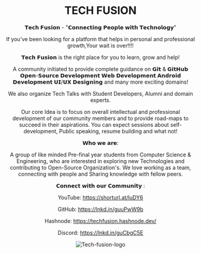 <div align="center">

# TECH FUSION
  
𝗧𝗲𝗰𝗵 𝗙𝘂𝘀𝗶𝗼𝗻 - "𝗖𝗼𝗻𝗻𝗲𝗰𝘁𝗶𝗻𝗴 𝗣𝗲𝗼𝗽𝗹𝗲 𝘄𝗶𝘁𝗵 𝗧𝗲𝗰𝗵𝗻𝗼𝗹𝗼𝗴𝘆"

If you’ve been looking for a platform that helps in personal and professional growth,Your wait is over!!!!

𝗧𝗲𝗰𝗵 𝗙𝘂𝘀𝗶𝗼𝗻 is the right place for you to learn, grow and help!

A community initiated to provide complete guidance on 
𝗚𝗶𝘁 & 𝗚𝗶𝘁𝗛𝘂𝗯
𝗢𝗽𝗲𝗻-𝗦𝗼𝘂𝗿𝗰𝗲 𝗗𝗲𝘃𝗲𝗹𝗼𝗽𝗺𝗲𝗻𝘁
𝗪𝗲𝗯 𝗗𝗲𝘃𝗲𝗹𝗼𝗽𝗺𝗲𝗻𝘁
𝗔𝗻𝗱𝗿𝗼𝗶𝗱 𝗗𝗲𝘃𝗲𝗹𝗼𝗽𝗺𝗲𝗻𝘁
𝗨𝗜/𝗨𝗫 𝗗𝗲𝘀𝗶𝗴𝗻𝗶𝗻𝗴 and many more exciting domains!

 We also organize Tech Talks with Student Developers, Alumni and domain experts.

Our core Idea is to focus on overall  intellectual and professional development of our community members and to provide road-maps to succeed in their aspirations. You can expect sessions about self-development, Public speaking, resume building and what not!


𝗪𝗵𝗼 𝘄𝗲 𝗮𝗿𝗲:

A group of like minded Pre-final year students from Computer Science & Engineering, who are interested in exploring new Technologies and contributing to Open-Source Organization's. We love working as a team, connecting with people and Sharing knowledge with fellow peers.


𝗖𝗼𝗻𝗻𝗲𝗰𝘁 𝘄𝗶𝘁𝗵 𝗼𝘂𝗿 𝗖𝗼𝗺𝗺𝘂𝗻𝗶𝘁𝘆 :


YouTube: https://shorturl.at/luDY6

GitHub: https://lnkd.in/guuPwW9b

Hashnode: https://techfusion.hashnode.dev/

Discord: https://lnkd.in/guCbgC5E

![Tech-fusion-logo](https://media-exp1.licdn.com/dms/image/C5622AQHBbnzmnGSnHw/feedshare-shrink_800/0/1630272539710?e=1635984000&v=beta&t=NXP50cR6kWfojRuDWN0oVGQNpX8eUMna9CUyEvsKZjk)

  </div>
